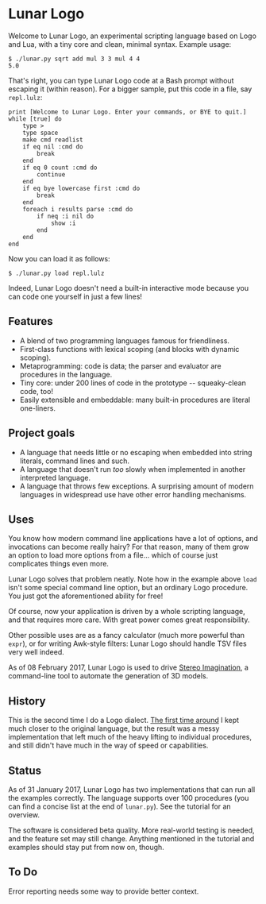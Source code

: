 Lunar Logo
==========


Welcome to Lunar Logo, an experimental scripting language based on Logo and Lua, with a tiny core and clean, minimal syntax. Example usage:

	$ ./lunar.py sqrt add mul 3 3 mul 4 4
	5.0

That's right, you can type Lunar Logo code at a Bash prompt without escaping it (within reason). For a bigger sample, put this code in a file, say `repl.lulz`:

	print [Welcome to Lunar Logo. Enter your commands, or BYE to quit.]
	while [true] do
		type >
		type space
		make cmd readlist
		if eq nil :cmd do
			break
		end
		if eq 0 count :cmd do
			continue
		end
		if eq bye lowercase first :cmd do
			break
		end
		foreach i results parse :cmd do
			if neq :i nil do
				show :i
			end
		end
	end

Now you can load it as follows:

	$ ./lunar.py load repl.lulz

Indeed, Lunar Logo doesn't need a built-in interactive mode because you can code one yourself in just a few lines!

Features
--------

- A blend of two programming languages famous for friendliness.
- First-class functions with lexical scoping (and blocks with dynamic scoping).
- Metaprogramming: code is data; the parser and evaluator are procedures in the language.
- Tiny core: under 200 lines of code in the prototype -- squeaky-clean code, too!
- Easily extensible and embeddable: many built-in procedures are literal one-liners.

Project goals
-------------

- A language that needs little or no escaping when embedded into string literals, command lines and such.
- A language that doesn't run *too* slowly when implemented in another interpreted language.
- A language that throws few exceptions. A surprising amount of modern languages in widespread use have other error handling mechanisms.

Uses
----

You know how modern command line applications have a lot of options, and invocations can become really hairy? For that reason, many of them grow an option to load more options from a file... which of course just complicates things even more.

Lunar Logo solves that problem neatly. Note how in the example above `load` isn't some special command line option, but an ordinary Logo procedure. You just got the aforementioned ability for free!

Of course, now your application is driven by a whole scripting language, and that requires more care. With great power comes great responsibility.

Other possible uses are as a fancy calculator (much more powerful than `expr`), or for writing Awk-style filters: Lunar Logo should handle TSV files very well indeed.

As of 08 February 2017, Lunar Logo is used to drive [Stereo Imagination][itch], a command-line tool to automate the generation of 3D models.

[itch]: https://notimetoplay.itch.io/stereo-imagination

History
-------

This is the second time I do a Logo dialect. [The first time around][ll] I kept much closer to the original language, but the result was a messy implementation that left much of the heavy lifting to individual procedures, and still didn't have much in the way of speed or capabilities.

[ll]: http://felixplesoianu.github.io/little-logo/

Status
------

As of 31 January 2017, Lunar Logo has two implementations that can run all the examples correctly. The language supports over 100 procedures (you can find a concise list at the end of `lunar.py`). See the tutorial for an overview.

The software is considered beta quality. More real-world testing is needed, and the feature set may still change. Anything mentioned in the tutorial and examples should stay put from now on, though.

To Do
-----

Error reporting needs some way to provide better context.
